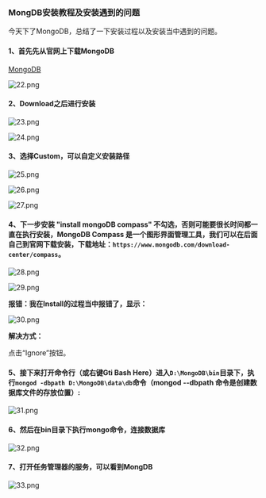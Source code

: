 ### MongDB安装教程及安装遇到的问题

今天下了MongoDB，总结了一下安装过程以及安装当中遇到的问题。

#### 1、首先先从官网上下载MongoDB

[MongoDB](https://www.mongodb.com/)

![22.png](attachments/22.png)

#### 2、Download之后进行安装

![23.png](attachments/23.png)

![24.png](attachments/24.png)

#### 3、选择Custom，可以自定义安装路径

![25.png](attachments/25.png)

![26.png](attachments/26.png)

![27.png](attachments/27.png)

#### 4、下一步安装 "install mongoDB compass" 不勾选，否则可能要很长时间都一直在执行安装，MongoDB Compass 是一个图形界面管理工具，我们可以在后面自己到官网下载安装，下载地址：`https://www.mongodb.com/download-center/compass`。

![28.png](attachments/28.png)

![29.png](attachments/29.png)

**报错：我在Install的过程当中报错了，显示：**

![30.png](attachments/30.png)

**解决方式：**

点击“Ignore”按钮。

#### 5、接下来打开命令行（或右键Gti Bash Here）进入`D:\MongoDB\bin`目录下，执行`mongod -dbpath D:\MongoDB\data\db`命令（mongod --dbpath 命令是创建数据库文件的存放位置）:

![31.png](attachments/31.png)

#### 6、然后在bin目录下执行mongo命令，连接数据库

![32.png](attachments/32.png)

#### 7、打开任务管理器的服务，可以看到MongDB

![33.png](attachments/33.png)